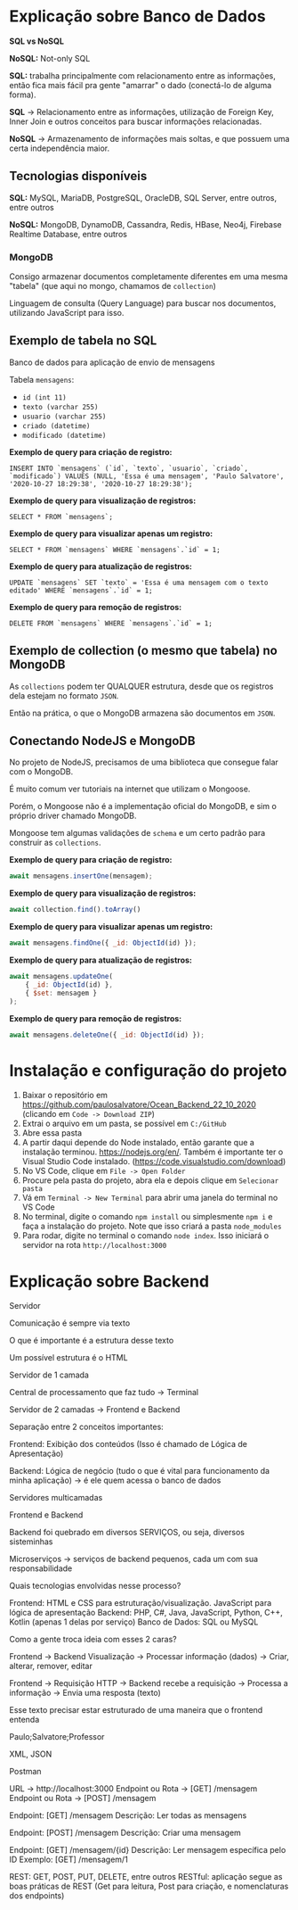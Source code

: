 # Explicação sobre Banco de Dados

**SQL vs NoSQL**

**NoSQL:** Not-only SQL

**SQL:** trabalha principalmente com relacionamento entre as informações, então fica mais fácil pra gente "amarrar" o dado (conectá-lo de alguma forma).

**SQL** -> Relacionamento entre as informações, utilização de Foreign Key, Inner Join e outros conceitos para buscar informações relacionadas.

**NoSQL** -> Armazenamento de informações mais soltas, e que possuem uma certa independência maior.

## Tecnologias disponíveis

**SQL:** MySQL, MariaDB, PostgreSQL, OracleDB, SQL Server, entre outros, entre outros

**NoSQL:** MongoDB, DynamoDB, Cassandra, Redis, HBase, Neo4j, Firebase Realtime Database, entre outros

### MongoDB

Consigo armazenar documentos completamente diferentes em uma mesma "tabela" (que aqui no mongo, chamamos de `collection`)

Linguagem de consulta (Query Language) para buscar nos documentos, utilizando JavaScript para isso.

## Exemplo de tabela no SQL

Banco de dados para aplicação de envio de mensagens

Tabela `mensagens`:

- `id (int 11)`
- `texto (varchar 255)`
- `usuario (varchar 255)`
- `criado (datetime)`
- `modificado (datetime)`

**Exemplo de query para criação de registro:**

```mariadb
INSERT INTO `mensagens` (`id`, `texto`, `usuario`, `criado`, `modificado`) VALUES (NULL, 'Essa é uma mensagem', 'Paulo Salvatore', '2020-10-27 18:29:38', '2020-10-27 18:29:38');
```

**Exemplo de query para visualização de registros:**

```mariadb
SELECT * FROM `mensagens`;
```

**Exemplo de query para visualizar apenas um registro:**

```mariadb
SELECT * FROM `mensagens` WHERE `mensagens`.`id` = 1;
```

**Exemplo de query para atualização de registros:**

```mariadb
UPDATE `mensagens` SET `texto` = 'Essa é uma mensagem com o texto editado' WHERE `mensagens`.`id` = 1;
```

**Exemplo de query para remoção de registros:**

```mariadb
DELETE FROM `mensagens` WHERE `mensagens`.`id` = 1;
```

## Exemplo de collection (o mesmo que tabela) no MongoDB

As `collections` podem ter QUALQUER estrutura, desde que os registros dela estejam no formato `JSON`.

Então na prática, o que o MongoDB armazena são documentos em `JSON`.

## Conectando NodeJS e MongoDB

No projeto de NodeJS, precisamos de uma biblioteca que consegue falar com o MongoDB.

É muito comum ver tutoriais na internet que utilizam o Mongoose.

Porém, o Mongoose não é a implementação oficial do MongoDB, e sim o próprio driver chamado MongoDB.

Mongoose tem algumas validações de `schema` e um certo padrão para construir as `collections`.

**Exemplo de query para criação de registro:**

```javascript
await mensagens.insertOne(mensagem);
```

**Exemplo de query para visualização de registros:**

```javascript
await collection.find().toArray()
```

**Exemplo de query para visualizar apenas um registro:**

```javascript
await mensagens.findOne({ _id: ObjectId(id) });
```

**Exemplo de query para atualização de registros:**

```javascript
await mensagens.updateOne(
    { _id: ObjectId(id) },
    { $set: mensagem }
);
```

**Exemplo de query para remoção de registros:**

```javascript
await mensagens.deleteOne({ _id: ObjectId(id) });
```

# Instalação e configuração do projeto

1. Baixar o repositório em https://github.com/paulosalvatore/Ocean_Backend_22_10_2020 (clicando em `Code -> Download ZIP`)
2. Extrai o arquivo em um pasta, se possível em `C:/GitHub`
3. Abre essa pasta
4. A partir daqui depende do Node instalado, então garante que a instalação terminou. https://nodejs.org/en/. Também é importante ter o Visual Studio Code instalado. (https://code.visualstudio.com/download)
5. No VS Code, clique em `File -> Open Folder`
6. Procure pela pasta do projeto, abra ela e depois clique em `Selecionar pasta`
7. Vá em `Terminal -> New Terminal` para abrir uma janela do terminal no VS Code
8. No terminal, digite o comando `npm install` ou simplesmente `npm i` e faça a instalação do projeto. Note que isso criará a pasta `node_modules`
9. Para rodar, digite no terminal o comando `node index`. Isso iniciará o servidor na rota `http://localhost:3000`

# Explicação sobre Backend

Servidor

Comunicação é sempre via texto

O que é importante é a estrutura desse texto

Um possível estrutura é o HTML



Servidor de 1 camada

Central de processamento que faz tudo -> Terminal


Servidor de 2 camadas -> Frontend e Backend

Separação entre 2 conceitos importantes:

Frontend: Exibição dos conteúdos (Isso é chamado de Lógica de Apresentação)

Backend: Lógica de negócio (tudo o que é vital para funcionamento da minha aplicação) -> é ele quem acessa o banco de dados


Servidores multicamadas

Frontend e Backend

Backend foi quebrado em diversos SERVIÇOS, ou seja, diversos sisteminhas

Microserviços -> serviços de backend pequenos, cada um com sua responsabilidade


Quais tecnologias envolvidas nesse processo?

Frontend: HTML e CSS para estruturação/visualização. JavaScript para lógica de apresentação
Backend: PHP, C#, Java, JavaScript, Python, C++, Kotlin (apenas 1 delas por serviço)
Banco de Dados: SQL ou MySQL

Como a gente troca ideia com esses 2 caras?

Frontend	 -> 	Backend
Visualização ->		Processar informação (dados) -> Criar, alterar, remover, editar


Frontend -> Requisição HTTP -> Backend recebe a requisição -> Processa a informação -> Envia uma resposta (texto)

Esse texto precisar estar estruturado de uma maneira que o frontend entenda

Paulo;Salvatore;Professor

XML, JSON

Postman

URL -> http://localhost:3000
Endpoint ou Rota -> [GET] /mensagem
Endpoint ou Rota -> [POST] /mensagem

Endpoint: [GET] /mensagem
Descrição: Ler todas as mensagens

Endpoint: [POST] /mensagem
Descrição: Criar uma mensagem

Endpoint: [GET] /mensagem/{id}
Descrição: Ler mensagem específica pelo ID
Exemplo: [GET] /mensagem/1

REST: GET, POST, PUT, DELETE, entre outros
RESTful: aplicação segue as boas práticas de REST (Get para leitura, Post para criação, e nomenclaturas dos endpoints)



